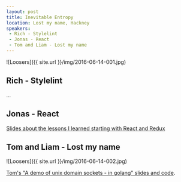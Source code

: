 ```yaml
---
layout: post
title: Inevitable Entropy
location: Lost my name, Hackney
speakers:
 - Rich - Stylelint
 - Jonas - React
 - Tom and Liam - Lost my name
---
```

![Loosers]({{ site.url }}/img/2016-06-14-001.jpg)


## Rich - Stylelint

...


## Jonas - React

[Slides about the lessons I learned starting with React and Redux](https://docs.google.com/presentation/d/1nOszkpX1BvxWK1kHZRXFcsQzmPk24Z8zrUb6yxFjo14/edit?usp=sharing)


## Tom and Liam - Lost my name

![Loosers]({{ site.url }}/img/2016-06-14-002.jpg)

[Tom's "A demo of unix domain sockets - in golang" slides and code](https://github.com/tomcartwrightuk/inevitable-domain-presentation).
